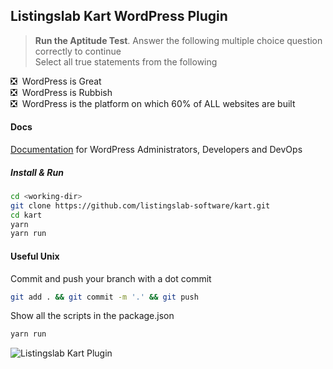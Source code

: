 ## Listingslab Kart WordPress Plugin 

> __Run the Aptitude Test__. Answer the following multiple choice question correctly to continue  
Select all true statements from the following  
  
:negative_squared_cross_mark: &nbsp;WordPress is Great  
:negative_squared_cross_mark: &nbsp;WordPress is Rubbish  
:negative_squared_cross_mark: &nbsp;WordPress is the platform on which 60% of ALL websites are built

#### Docs 

[Documentation](./docs) for WordPress Administrators, Developers and DevOps

##### Install & Run 

```bash
cd <working-dir>
git clone https://github.com/listingslab-software/kart.git
cd kart
yarn
yarn run
```
#### Useful Unix

Commit and push your branch with a dot commit
```bash
git add . && git commit -m '.' && git push
```

Show all the scripts in the package.json
```bash
yarn run
```
![Listingslab Kart Plugin ](https://raw.githubusercontent.com/listingslab-software/kart/master/docs/media/KartLogo_320.svg)